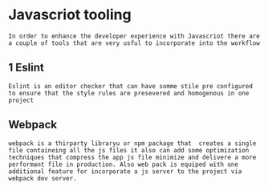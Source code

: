 # Javascriot tooling

    In order to enhance the developer experience with Javascriot there are a couple of tools that are very usful to incorporate into the workflow

## 1 Eslint

    Eslint is an editor checker that can have somme stile pre configured to ensure that the style rules are presevered and homogenous in one project

## Webpack

    webpack is a thirparty libraryu or npm package that  creates a single file containeing all the js files it also can add some optimization techniques that compress the app js file minimize and delivere a more performant file in production. Also web pack is equiped with one additional feature for incorporate a js server to the project via
    webpack dev server.
